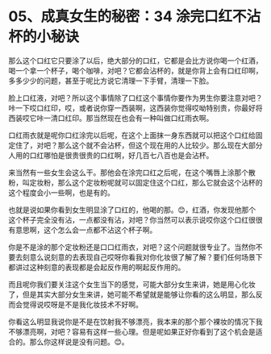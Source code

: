 # 05、成真女生的秘密：34 涂完口红不沾杯的小秘诀

那么这个口红它只要涂了以后，绝大部分的口红，它都是会比方说你喝一个红酒，喝一个拿一个杯子，喝个咖啡，对吧？它都会沾杯的，就是你背上会有口红印啊，多多少少的问题，甚至于呢比方说它清理一下手臂，清理一下脸。

脸上口红液，对吧？所以这个事情除了口红这个事情你要作为男生你要注意对吧？咔一下哎口红印，哎，或者说你穿一西装啊，这西装你觉得哎呦特别贵，你最好将西装哎它咔一清口红印。那当然现在也会有一种叫做口红雨衣啊。

口红雨衣就是呢你口红涂完以后呢，在这个上面抹一身东西就可以把这个口红给固定住了，对吧？那么这个就不会沾杯，但这个现在用的人比较少。那么现在大部分人用的口红哪怕是很贵很贵的口红啊，好几百七八百也是会沾杯。

来当然有一些女生会这么干。那他会在涂完口红之后呢，在这个嘴唇上涂那个散粉，叫定妆粉，那么这个定妆粉呢就可以固定住这个口红，那么它就会这个沾杯的这个程度会小一些啊，也是有的。

也就是说如果你看到女生明显涂了口红的，他喝的那。😊，红酒，你发现他那个这个杯子完全没有沾，一点都没有沾，对吧？你当然可以表示说哎你这个口红很很有意思啊，这个怎么会一点都不沾这个杯子啊。

你是不是涂的那个定妆粉还是口口红雨衣，对吧？这个问题就很专业了。当然你不要去刻意么说刻意的去表现自己哎呀你看我对你化妆很了解了解？要们任何场景下都讲过这种刻意的表现都是会起反作用的啊起反作用的。

而且呢你我们要关注这个女生当下的感觉，可能大部分女生来讲，她是用心化妆了，但是其实大部分女生来讲，她可能不希望就是能够让你看的这么明显，那么反而会觉得说哎呀是不是我化妆技术不好啊。

你看这么明显我说你是不是在饮射我不够漂亮，我本来的那个那个裸妆的情况下我不够漂亮啊，对吧？容易有这样一些心理。但是呢如果正好你看到了这个机会是适合的。那么你这样说是没有问题。😊。

